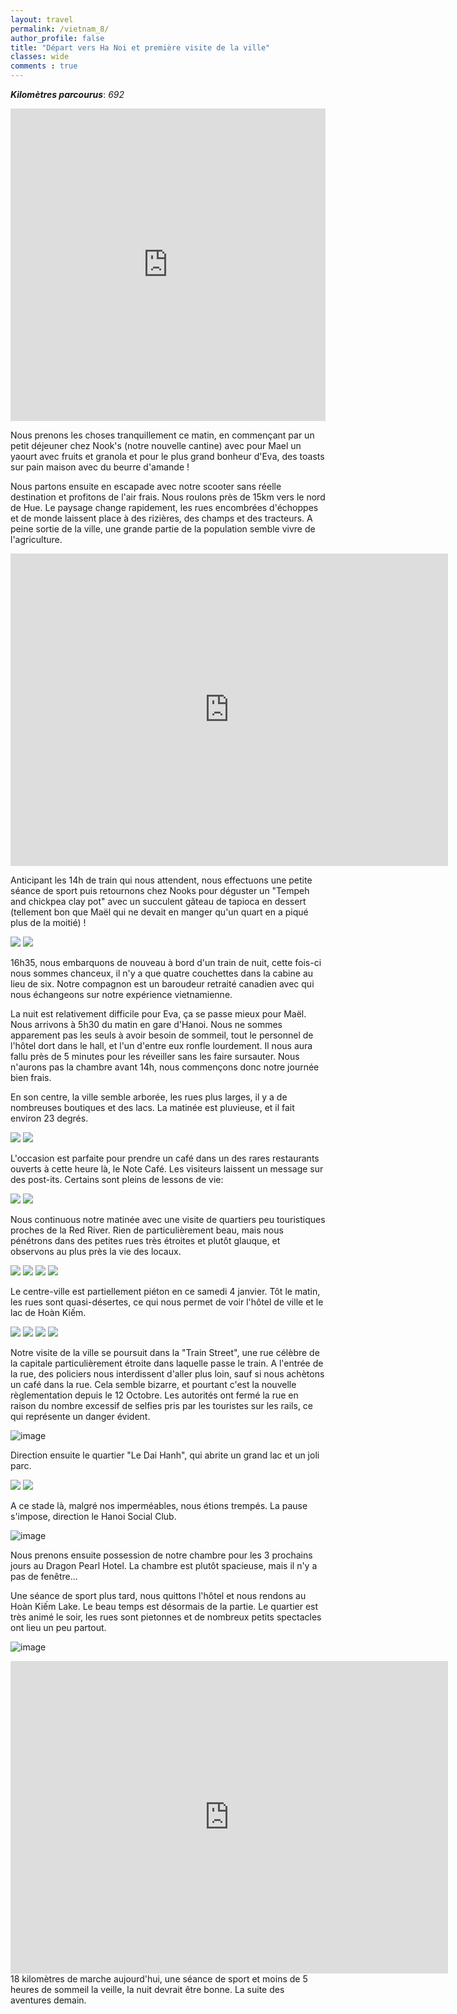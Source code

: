 ```yaml
---
layout: travel
permalink: /vietnam_8/
author_profile: false
title: "Départ vers Ha Noi et première visite de la ville"
classes: wide
comments : true
---
```


<!-- jQuery 1.8 or later, 33 KB -->
<script src="https://ajax.googleapis.com/ajax/libs/jquery/1.11.1/jquery.min.js"></script>

<!-- Fotorama from CDNJS, 19 KB -->
<link  href="https://cdnjs.cloudflare.com/ajax/libs/fotorama/4.6.4/fotorama.css" rel="stylesheet">
<script src="https://cdnjs.cloudflare.com/ajax/libs/fotorama/4.6.4/fotorama.js"></script>

***Kilomètres parcourus***: *692*

<iframe src="https://www.google.com/maps/d/u/0/embed?mid=1XcJdLV9VctZKjAwfBqZCiuvDn2gfeOJg" width="100%" height="500" frameBorder="0"></iframe>

<br>

Nous prenons les choses tranquillement ce matin, en commençant par un petit déjeuner chez Nook's (notre nouvelle cantine) avec pour Mael un yaourt avec fruits et granola et pour le plus grand bonheur d'Eva, des toasts sur pain maison avec du beurre d'amande !

Nous partons ensuite en escapade avec notre scooter sans réelle destination et profitons de l'air frais. Nous roulons près de 15km vers le nord de Hue. Le paysage change rapidement, les rues encombrées d'échoppes et de monde laissent place à des rizières, des champs et des tracteurs. A peine sortie de la ville, une grande partie de la population semble vivre de l'agriculture. 

<iframe width="700" height="500" src="https://www.youtube.com/embed/Z_SkBUjL1gI" frameborder="0" allow="accelerometer; autoplay; encrypted-media; gyroscope; picture-in-picture" allowfullscreen></iframe>

<br>

Anticipant les 14h de train qui nous attendent, nous effectuons une petite séance de sport puis retournons chez Nooks pour déguster un "Tempeh and chickpea clay pot" avec un succulent gâteau de tapioca en dessert (tellement bon que Maël qui ne devait en manger qu'un quart en a piqué plus de la moitié) !

<div class="fotorama">
  <img src="https://drive.google.com/uc?id=1PBEb7ebrxPEs2xvRvGd5y3ecITA0Cdqu">
  <img src="https://drive.google.com/uc?id=1xFJy1SGTI-ISIpI-iW2GbCu33WNxvoN7">
</div>

16h35, nous embarquons de nouveau à bord d'un train de nuit, cette fois-ci nous sommes chanceux, il n'y a que quatre couchettes dans la cabine au lieu de six. Notre compagnon est un baroudeur retraité canadien avec qui nous échangeons sur notre expérience vietnamienne. 

La nuit est relativement difficile pour Eva, ça se passe mieux pour Maël. Nous arrivons à 5h30 du matin en gare d'Hanoi. Nous ne sommes apparement pas les seuls à avoir besoin de sommeil, tout le personnel de l'hôtel dort dans le hall, et l'un d'entre eux ronfle lourdement. Il nous aura fallu près de 5 minutes pour les réveiller sans les faire sursauter. Nous n'aurons pas la chambre avant 14h, nous commençons donc notre journée bien frais.

En son centre, la ville semble arborée, les rues plus larges, il y a de nombreuses boutiques et des lacs. La matinée est pluvieuse, et il fait environ 23 degrés.

<div class="fotorama">
  <img src="https://drive.google.com/uc?id=1rX3FSkGHrRvBe580kxvZfsCHTtR4g9pP">
  <img src="https://drive.google.com/uc?id=1eTnnh9DT0e_Dfd3k5PMOzl_lbm04h3la">
</div>

L'occasion est parfaite pour prendre un café dans un des rares restaurants ouverts à cette heure là, le Note Café. Les visiteurs laissent un message sur des post-its. Certains sont pleins de lessons de vie:

<div class="fotorama">
  <img src="https://drive.google.com/uc?id=1FeZ9esWj3-v7tMeIpegBaJY5t3_mRrhf">
  <img src="https://drive.google.com/uc?id=1hxydM4f-sJpv3BaAbtI3d_U33A0jhASb">
</div>

Nous continuous notre matinée avec une visite de quartiers peu touristiques proches de la Red River. Rien de particulièrement beau, mais nous pénétrons dans des petites rues très étroites et plutôt glauque, et observons au plus près la vie des locaux.

<div class="fotorama">
  <img src="https://drive.google.com/uc?id=1YsCu7yIXn-nTsr2JH9Kp3nlSPnn1o77B">
  <img src="https://drive.google.com/uc?id=1mYdRps_e-zuyC1ljlQGIprFPsfIPj9m2">
  <img src="https://drive.google.com/uc?id=1iQs0vJsHOhIhcHbGncDJU25u53buwsPJ">
  <img src="https://drive.google.com/uc?id=1DKaeyumtlaZWGCvCmh-ajyDJXyJNW0MA">
</div>

Le centre-ville est partiellement piéton en ce samedi 4 janvier. Tôt le matin, les rues sont quasi-désertes, ce qui nous permet de voir l'hôtel de ville et le lac de Hoàn Kiếm. 

<div class="fotorama">
  <img src="https://drive.google.com/uc?id=1Dbhs4eC-jadKz8aBBQupdxCax0bgEjvb">
  <img src="https://drive.google.com/uc?id=1q0NFFJIq912qFcdx4CNPBohmzzHkKIoh">
  <img src="https://drive.google.com/uc?id=1WAPLTdu1wiY_w-JvUOnqS5vSq8JXZ2IK">
  <img src="https://drive.google.com/uc?id=1rU9078yjhtq6Vi1fzaTMgWUzzQ3r8lkW">
</div>

Notre visite de la ville se poursuit dans la "Train Street", une rue célèbre de la capitale particulièrement étroite dans laquelle passe le train. A l'entrée de la rue, des policiers nous interdissent d'aller plus loin, sauf si nous achètons un café dans la rue. Cela semble bizarre, et pourtant c'est la nouvelle règlementation depuis le 12 Octobre. Les autorités ont fermé la rue en raison du nombre excessif de selfies pris par les touristes sur les rails, ce qui représente un danger évident.

![image](https://drive.google.com/uc?id=1HbRxhePkyN_s-6TPBtGbl1J5Sr2gnBxf)

Direction ensuite le quartier "Le Dai Hanh", qui abrite un grand lac et un joli parc.

<div class="fotorama">
  <img src="https://drive.google.com/uc?id=1IJJVKOzarPO9-way7AMdX2cAFr-b-ovu">
  <img src="https://drive.google.com/uc?id=124XvtRJQA4F7o9csxvbyAh5XyaGVRIZF">
</div>

A ce stade là, malgré nos imperméables, nous étions trempés. La pause s'impose, direction le Hanoi Social Club.

![image](https://drive.google.com/uc?id=1t4abp2H-1JraI1fGQ16-u7_UJQ5JTgCr)

Nous prenons ensuite possession de notre chambre pour les 3 prochains jours au Dragon Pearl Hotel. La chambre est plutôt spacieuse, mais il n'y a pas de fenêtre... 

Une séance de sport plus tard, nous quittons l'hôtel et nous rendons au Hoàn Kiếm Lake. Le beau temps est désormais de la partie. Le quartier est très animé le soir, les rues sont pietonnes et de nombreux petits spectacles ont lieu un peu partout.

![image](https://drive.google.com/uc?id=18LJBfrRVtT9v6RxfSycGMI-4CRNB8hdY)

<iframe width="700" height="500" src="https://www.youtube.com/embed/XD7QL9UaCGE" frameborder="0" allow="accelerometer; autoplay; encrypted-media; gyroscope; picture-in-picture" allowfullscreen></iframe>

<br>
18 kilomètres de marche aujourd'hui, une séance de sport et moins de 5 heures de sommeil la veille, la nuit devrait être bonne. La suite des aventures demain.